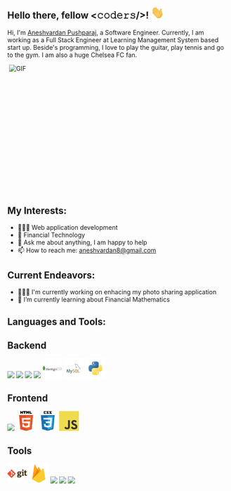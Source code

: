 
<h2> Hello there, fellow <𝚌𝚘𝚍𝚎𝚛𝚜/>! <img src="https://raw.githubusercontent.com/ABSphreak/ABSphreak/master/gifs/Hi.gif" width="30px"></h2>



Hi, I'm [Aneshvardan Pushparaj](https://www.linkedin.com/in/aneshvardan-pushparaj/), a Software Engineer. Currently, I am working as a Full Stack Engineer at Learning Management System based start up. Beside's programming, I love to play the guitar, play tennis and go to the gym. I am also a huge Chelsea FC fan. 

  <img align="right" alt="GIF" src="https://github.com/abhisheknaiidu/abhisheknaiidu/blob/master/code.gif?raw=true" width="500" height="320" />


## My Interests:

- 👨🏽‍💻 Web application development
- 🌱 Financial Technology 
- 💬 Ask me about anything, I am happy to help
- 📫 How to reach me: aneshvardan8@gmail.com


## Current Endeavors:

- 👨🏽‍💻 I'm currently working on enhacing my photo sharing application
- 🌱 I’m currently learning about Financial Mathematics


## Languages and Tools:  

## Backend

<code><img height="45" src="https://cdn.vox-cdn.com/thumbor/_AobZZDt_RVStktVR7mUZpBkovc=/0x0:640x427/1200x800/filters:focal(0x0:640x427)/cdn.vox-cdn.com/assets/1087137/java_logo_640.jpg"></code>
<code><img height="45" src="https://www.nicepng.com/png/detail/31-314820_logo-spring-spring-framework-logo-svg.png"></code>
<code><img height="45" src="https://www.metaltoad.com/sites/default/files/styles/large_personal_photo_870x500_/public/2020-05/aws-logo-blog-header.png?itok=t4o3meiH"></code>
<code><img height="45" src="https://download.logo.wine/logo/Google_Cloud_Platform/Google_Cloud_Platform-Logo.wine.png"></code>
<code><img height="45" src="https://raw.githubusercontent.com/github/explore/80688e429a7d4ef2fca1e82350fe8e3517d3494d/topics/mongodb/mongodb.png"></code>
<code><img height="45" src="https://raw.githubusercontent.com/github/explore/80688e429a7d4ef2fca1e82350fe8e3517d3494d/topics/mysql/mysql.png"></code>
<code><img height="45" src="https://raw.githubusercontent.com/github/explore/80688e429a7d4ef2fca1e82350fe8e3517d3494d/topics/python/python.png"></code>

## Frontend

<code><img height="45" src="https://upload.wikimedia.org/wikipedia/commons/thumb/c/cf/Angular_full_color_logo.svg/1200px-Angular_full_color_logo.svg.png"></code>
<code><img height="45" src="https://raw.githubusercontent.com/github/explore/80688e429a7d4ef2fca1e82350fe8e3517d3494d/topics/html/html.png"></code>
<code><img height="45" src="https://raw.githubusercontent.com/github/explore/80688e429a7d4ef2fca1e82350fe8e3517d3494d/topics/css/css.png"></code>
<code><img height="45" src="https://raw.githubusercontent.com/github/explore/80688e429a7d4ef2fca1e82350fe8e3517d3494d/topics/javascript/javascript.png"></code>

## Tools

<code><img height="45" src="https://raw.githubusercontent.com/github/explore/80688e429a7d4ef2fca1e82350fe8e3517d3494d/topics/git/git.png"></code>
<code><img height="45" src="https://raw.githubusercontent.com/github/explore/80688e429a7d4ef2fca1e82350fe8e3517d3494d/topics/firebase/firebase.png"></code>
<code><img height="45" src="https://www.docker.com/sites/default/files/d8/styles/role_icon/public/2019-07/Docker-Logo-White-RGB_Vertical-BG_0.png?itok=8Tuac9I3"></code>
<code><img height="45" src="https://seekvectorlogo.com/wp-content/uploads/2018/01/dynatrace-vector-logo-small.png"></code>
<code><img height="45" src="https://avatars.githubusercontent.com/u/874086?s=280&v=4"></code>



